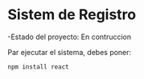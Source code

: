 <h1> Sistem de Registro</h1> 

-Estado del proyecto: En contruccion

Par ejecutar el sistema, debes poner:

```npm install react```
